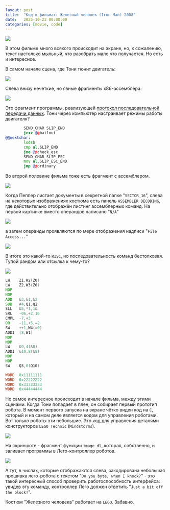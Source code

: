 ```yaml
---
layout: post
title:  "Код в фильмах: Железный человек (Iron Man) 2008"
date:   2025-10-23 00:00:00
categories: [movie, code]
---
```


![]({{site.url}}/images/iron-man-movie-2008/cover.webp)


В этом фильме много всякого происходит на экране, но, к сожалению, текст настолько мыльный, что разобрать мало что получается. Но есть и интересное.

В самом начале сцена, где Тони тюнит двигатель:

![]({{site.url}}/images/iron-man-movie-2008/001.webp)

Слева внизу нечёткие, но явные фрагменты x86-ассемблера:

![]({{site.url}}/images/iron-man-movie-2008/002.webp)

Это фрагмент программы, реализующей [протокол последовательной передачи данных](https://web.archive.org/web/20241205010540/https://www.beroset.com/asm/slip.asm). Тони через компьютер настраивает режимы работы двигателя?

```asm
        SEND_CHAR SLIP_END
        jcxz @@bailout
@@nextchar:
        lodsb
        cmp al,SLIP_END
        jne @@check_esc
        SEND_CHAR SLIP_ESC
        mov al,SLIP_ESC_END
        jmp @@ordinary
```

Во второй половине фильма тоже есть фрагмент с ассемблером.

![]({{site.url}}/images/iron-man-movie-2008/006.webp)

Когда Пеппер листает документы в секретной папке "`SECTOR_16`", слева на некоторых изображениях костюма есть панель `ASSEMBLER DECODING`, где действительно отображён листинг ассемблерных команд. На первой картинке вместо операндов написано "`N/A`"

![]({{site.url}}/images/iron-man-movie-2008/008.webp)

а затем операнды проявляются по мере отображения надписи "`File Access...`"

![]({{site.url}}/images/iron-man-movie-2008/007.webp)

В итоге это какой-то `RISC`, но последовательность команд бестолковая. Тупой рандом или отсылка к чему-то?

![]({{site.url}}/images/iron-man-movie-2008/009.webp)

```asm
LW    Z1,W2(Z0)
LW    Z2,W3(Z0)
NOP
NOP
ADD   &3,&1,&2
SUB   #4,Q1,Q2
SLL   &5,*1,1&
SRL   -06,+2,16
CMPL  -7,+3
OR    -11,+5,=2
SW    ++1,W4(=0)
ADDI  [8,W1]
NOP
NOP
LW    &9,4(&8)
ADDI  &10,8(&8)
NOP
NOP
SW    Q3,0(Q10)

WORD  0x11111111
WORD  0x22222222
WORD  0x33333333
WORD  0x44444444
```

Но самое интересное происходит в начале фильма, между этими сценами. Когда Тони попадает в плен, он собирает первый прототип робота. В момент первого запуска на экране чётко виден код на `C`, который и на самом деле является кодом для управления роботами. Вот только роботы эти небольшие. Это код для управления деталями конструкторов `LEGO Technic` (`Mindstorms`).

![]({{site.url}}/images/iron-man-movie-2008/005.webp)

На скриншоте - фрагмент функции `image_dl`, которая, собственно, и заливает программы в Лего-контроллер роботов.

![]({{site.url}}/images/iron-man-movie-2008/004.webp)

А тут, в числах, которые отображаются слева, закодирована небольшая прошивка лего-робота с текстом "`Do you byte, when I knock?`" - это такой интересный способ проверить работоспособность интерфейса: увидев эту команду, контроллер Лего должен ответить "`Just a bit off the block!`".


Костюм "Железного человека" работает на `LEGO`. Забавно.
